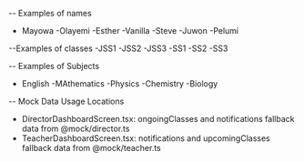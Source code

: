 -- Examples of names 
- Mayowa -Olayemi -Esther -Vanilla -Steve -Juwon -Pelumi

--Examples of classes
-JSS1 -JSS2 -JSS3 -SS1 -SS2 -SS3

-- Examples of Subjects 
- English -MAthematics -Physics -Chemistry -Biology

-- Mock Data Usage Locations
- DirectorDashboardScreen.tsx: ongoingClasses and notifications fallback data from @mock/director.ts
- TeacherDashboardScreen.tsx: notifications and upcomingClasses fallback data from @mock/teacher.ts